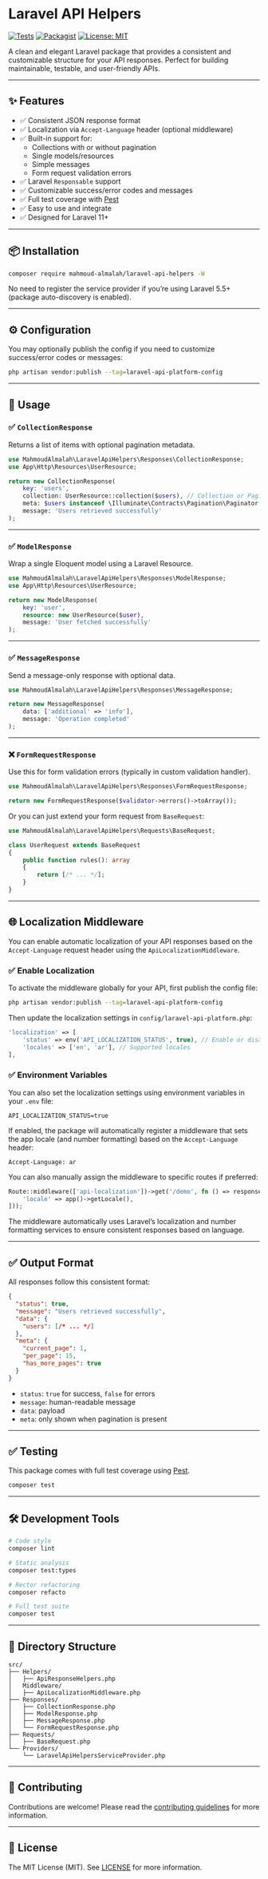 # Laravel API Helpers

[![Tests](https://github.com/mahmoud-almalah/laravel-api-helpers/actions/workflows/test.yml/badge.svg)](https://github.com/mahmoud-almalah/laravel-api-helpers/actions)
[![Packagist](https://img.shields.io/packagist/v/mahmoud-almalah/laravel-api-helpers)](https://packagist.org/packages/mahmoud-almalah/laravel-api-helpers)
[![License: MIT](https://img.shields.io/badge/license-MIT-blue.svg)](LICENSE)

A clean and elegant Laravel package that provides a consistent and customizable structure for your API responses. Perfect for building maintainable, testable, and user-friendly APIs.

---

## ✨ Features

- ✅ Consistent JSON response format
- ✅ Localization via `Accept-Language` header (optional middleware)
- ✅ Built-in support for:
  - Collections with or without pagination
  - Single models/resources
  - Simple messages
  - Form request validation errors
- ✅ Laravel `Responsable` support
- ✅ Customizable success/error codes and messages
- ✅ Full test coverage with [Pest](https://pestphp.com)
- ✅ Easy to use and integrate
- ✅ Designed for Laravel 11+

---

## 📦 Installation

```bash
composer require mahmoud-almalah/laravel-api-helpers -W
```

No need to register the service provider if you’re using Laravel 5.5+ (package auto-discovery is enabled).

---

## ⚙️ Configuration

You may optionally publish the config if you need to customize success/error codes or messages:

```bash
php artisan vendor:publish --tag=laravel-api-platform-config
```

---

## 🚀 Usage

### ✅ `CollectionResponse`

Returns a list of items with optional pagination metadata.

```php
use MahmoudAlmalah\LaravelApiHelpers\Responses\CollectionResponse;
use App\Http\Resources\UserResource;

return new CollectionResponse(
    key: 'users',
    collection: UserResource::collection($users), // Collection or Paginator
    meta: $users instanceof \Illuminate\Contracts\Pagination\Paginator ? $users : null,
    message: 'Users retrieved successfully'
);
```

---

### ✅ `ModelResponse`

Wrap a single Eloquent model using a Laravel Resource.

```php
use MahmoudAlmalah\LaravelApiHelpers\Responses\ModelResponse;
use App\Http\Resources\UserResource;

return new ModelResponse(
    key: 'user',
    resource: new UserResource($user),
    message: 'User fetched successfully'
);
```

---

### ✅ `MessageResponse`

Send a message-only response with optional data.

```php
use MahmoudAlmalah\LaravelApiHelpers\Responses\MessageResponse;

return new MessageResponse(
    data: ['additional' => 'info'],
    message: 'Operation completed'
);
```

---

### ❌ `FormRequestResponse`

Use this for form validation errors (typically in custom validation handler).

```php
use MahmoudAlmalah\LaravelApiHelpers\Responses\FormRequestResponse;

return new FormRequestResponse($validator->errors()->toArray());
```

Or you can just extend your form request from `BaseRequest`:

```php
use MahmoudAlmalah\LaravelApiHelpers\Requests\BaseRequest;

class UserRequest extends BaseRequest
{
    public function rules(): array
    {
        return [/* ... */];
    }
}
```

---

## 🌐 Localization Middleware

You can enable automatic localization of your API responses based on the `Accept-Language` request header using the `ApiLocalizationMiddleware`.

### ✅ Enable Localization

To activate the middleware globally for your API, first publish the config file:

```bash
php artisan vendor:publish --tag=laravel-api-platform-config
```

Then update the localization settings in `config/laravel-api-platform.php`:

```php
'localization' => [
    'status' => env('API_LOCALIZATION_STATUS', true), // Enable or disable localization
    'locales' => ['en', 'ar'], // Supported locales
],
```

### ✅ Environment Variables

You can also set the localization settings using environment variables in your `.env` file:

```env
API_LOCALIZATION_STATUS=true
```

If enabled, the package will automatically register a middleware that sets the app locale (and number formatting) based on the `Accept-Language` header:

```http
Accept-Language: ar
```

You can also manually assign the middleware to specific routes if preferred:

```php
Route::middleware(['api-localization'])->get('/demo', fn () => response()->json([
    'locale' => app()->getLocale(),
]));
```

The middleware automatically uses Laravel’s localization and number formatting services to ensure consistent responses based on language.

---

## ✅ Output Format

All responses follow this consistent format:

```json
{
  "status": true,
  "message": "Users retrieved successfully",
  "data": {
    "users": [/* ... */]
  },
  "meta": {
    "current_page": 1,
    "per_page": 15,
    "has_more_pages": true
  }
}
```

- `status`: `true` for success, `false` for errors
- `message`: human-readable message
- `data`: payload
- `meta`: only shown when pagination is present

---

## ✅ Testing

This package comes with full test coverage using [Pest](https://pestphp.com).

```bash
composer test
```

---

## 🛠 Development Tools

```bash
# Code style
composer lint

# Static analysis
composer test:types

# Rector refactoring
composer refacto

# Full test suite
composer test
```

---

## 📂 Directory Structure

```
src/
├── Helpers/
│   ├── ApiResponseHelpers.php
│   Middleware/
│   ├── ApiLocalizationMiddleware.php
├── Responses/
│   ├── CollectionResponse.php
│   ├── ModelResponse.php
│   ├── MessageResponse.php
│   └── FormRequestResponse.php
├── Requests/
│   ├── BaseRequest.php
└── Providers/
    └── LaravelApiHelpersServiceProvider.php
```

---

## 🤝 Contributing

Contributions are welcome! Please read the [contributing guidelines](CONTRIBUTING.md) for more information.

---

## 📄 License

The MIT License (MIT). See [LICENSE](LICENSE.md) for more information.
